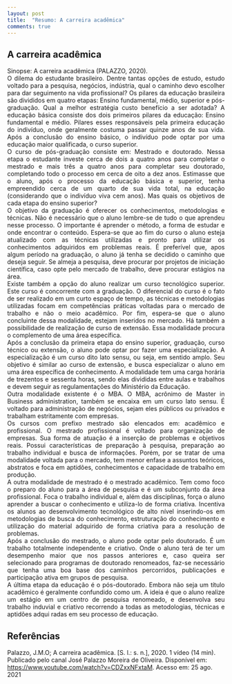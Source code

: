 ```yaml
---
layout: post
title:  "Resumo: A carreira acadêmica"
comments: true
---
```


## A carreira acadêmica
<p style='text-align: justify;'>
Sinopse: A carreira acadêmica (PALAZZO, 2020).
<br>
O dilema do estudante brasileiro. Dentre tantas opções de estudo, estudo voltado para a pesquisa, negócios, indústria, qual o caminho devo escolher para dar seguimento na vida profissional? 
Os pilares da educação brasileira são divididos em quatro etapas: Ensino fundamental, médio, superior e pós-graduação. Qual a melhor estratégia custo benefício a ser adotada? 
A educação básica consiste dos dois primeiros pilares da educação: Ensino fundamental e médio. Pilares esses responsáveis pela primeira educação do indivíduo, onde geralmente costuma passar quinze anos de sua vida. Após a conclusão do ensino básico, o indivíduo pode optar por uma educação maior qualificada, o curso superior.
<br>
O curso de pós-graduação consiste em: Mestrado e doutorado. Nessa etapa o estudante investe cerca de dois a quatro anos para completar o mestrado e mais três a quatro anos para completar seu doutorado, completando todo o processo em cerca de oito a dez anos. Estimasse que o aluno, após o processo da educação básica e superior, tenha empreendido cerca de um quarto de sua vida total, na educação (considerando que o indivíduo viva cem anos). Mas quais os objetivos de cada etapa do ensino superior?
<br>
O objetivo da graduação é oferecer os conhecimentos, metodologias e técnicas. Não é necessário que o aluno lembre-se de tudo o que aprendeu nesse processo. O importante é aprender o método, a forma de estudar e onde encontrar o conteúdo. Espera-se que ao fim do curso o aluno esteja atualizado com as técnicas utilizadas e pronto para utilizar os conhecimentos adquiridos em problemas reais. É preferível que, apos algum período na graduação, o aluno já tenha se decidido o caminho que deseja seguir. Se almeja a pesquisa, deve procurar por projetos de iniciação científica, caso opte pelo mercado de trabalho, deve procurar estágios na área.
<br>
Existe também a opção do aluno realizar um curso tecnológico superior. Este curso é concorrente com a graduação. O diferencial do curso é o fato de ser realizado em um curto espaço de tempo, as técnicas e metodologias utilizadas focam em competências práticas voltadas para o mercado de trabalho e não o meio acadêmico. Por fim, espera-se que o aluno concluinte dessa modalidade, estejam inseridos no mercado. Há também a possibilidade de realização de curso de extensão. Essa modalidade procura o complemento de uma área específica.
<br>
Após a conclusão da primeira etapa do ensino superior, graduação, curso técnico ou extensão, o aluno pode optar  por fazer uma especialização. A especialização é um curso dito lato sensu, ou seja, em sentido amplo. Seu objetivo é similar ao curso de extensão, e busca especializar o aluno em uma área específica de conhecimento. A modalidade tem uma carga horária de trezentos e sessenta horas, sendo elas divididas entre aulas e trabalhos e devem seguir as regulamentações do Ministério da Educação.
<br>
Outra modalidade existente é o MBA. O MBA, acrônimo de Master in Business administration, também se encaixa em um curso lato sensu. É voltado para administração de negócios, sejam eles públicos ou privados e trabalham estritamente com empresas.
<br>
Os cursos com prefixo mestrado são elencados em: acadêmico e profissional. O mestrado profissional é voltado para organização de empresas. Sua forma de atuação é a inserção de problemas e objetivos reais. Possui características de preparação à pesquisa, preparação ao trabalho individual e busca de informações. Porém, por se tratar de uma modalidade voltada para o mercado, tem menor enfase a assuntos teóricos, abstratos e foca em aptidões, conhecimentos e capacidade de trabalho em produção.
<br>
A outra modalidade de mestrado é o mestrado acadêmico. Tem como foco o preparo do aluno para a área de pesquisa e é um subconjunto da área profissional. Foca o trabalho individual e, além das disciplinas, força o aluno aprender a buscar o conhecimento e utiliza-lo de forma criativa. Incentiva os alunos ao desenvolvimento tecnológico de alto nível inserindo-os em metodologias de busca do conhecimento, estruturação do conhecimento e utilização do material adquirido de forma criativa para a resolução de problemas.
<br>
Após a conclusão do mestrado, o aluno pode optar pelo doutorado. É um trabalho totalmente independente e criativo. Onde o aluno terá de ter um desempenho maior que nos passos anteriores e, caso queira ser selecionado para programas de doutorado renomeados, faz-se necessário que tenha uma boa base dos caminhos percorridos, publicações e participação ativa em grupos de pesquisa.
<br>
A última etapa da educação é o pós-doutorado. Embora não seja um título acadêmico é geralmente confundido como um. A ideia é que o aluno realize um estágio em um centro de pesquisa renomeado, e desenvolva seu trabalho induvial e criativo recorrendo a todas as metodologias, técnicas e aptidões adqui radas em seu processo de educação.

</p>

## Referências
Palazzo, J.M.O; A carreira acadêmica. [S. l.: s. n.], 2020. 1 vídeo (14 min). Publicado pelo canal  José Palazzo Moreira de Oliveira. Disponível em: <https://www.youtube.com/watch?v=CDZxxNFxtaM>. Acesso em: 25 ago. 2021
